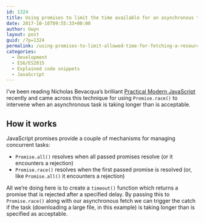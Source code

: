 ```yaml
---
id: 1324
title: Using promises to limit the time available for an asynchronous task
date: 2017-10-16T09:55:33+00:00
author: Gwyn
layout: post
guid: /?p=1324
permalink: /using-promises-to-limit-allowed-time-for-fetching-a-resource/
categories:
  - Development
  - ES6/ES2015
  - Explained code snippets
  - JavaScript
---
```

I&#8217;ve been reading Nicholas Bevacqua&#8217;s brilliant [Practical Modern JavaScript](https://www.safaribooksonline.com/library/view/practical-modern-javascript/9781491943526/) recently and came across this technique for using `Promise.race()` to intervene when an asynchronous task is taking longer than is acceptable.



## How it works

JavaScript promises provide a couple of mechanisms for managing concurrent tasks:

  * `Promise.all()` resolves when all passed promises resolve (or it encounters a rejection)
  * `Promise.race()` resolves when the first passed promise is resolved (or, like `Promise.all()` it encounters a rejection)

All we&#8217;re doing here is to create a `timeout()` function which returns a promise that is rejected after a specified delay. By passing this to `Promise.race()` along with our asynchronous fetch we can trigger the catch if the task (downloading a large file, in this example) is taking longer than is specified as acceptable.